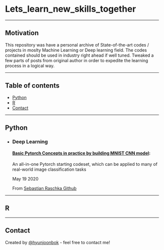 # Lets_learn_new_skills_together

<hr>

## Motivation

This repository was have a personal archive of State-of-the-art codes / projects in moslty Machine Learning or Deep learning field. 
The codes contained should be used in industry right ahead if well tuned. Tweaked a few parts of posts from original author in order to expedite the learning process in a logical way.  

<hr>

## Table of contents
* [Python](#Python)
* [R](#R)
* [Contact](#Contact)

<hr>

## Python

- ### Deep Learning

   #### [Basic Pytorch Concepts in practice by building MNIST CNN model](https://github.com/hyunjoonbok/lets_learn_new_skills/blob/master/Basic%20Pytorch%20Concepts%20in%20practice%20by%20building%20MNIST%20CNN%20model%20.ipynb): 
   <p>
   An all-in-one Pytorch starting codeset, which can be applied to many of real-world image classification tasks 
	</p>
   May 19 2020
   
   From [Sebastian Raschka Github](https://github.com/rasbt/deeplearning-models)


<hr>

## R

<hr>

## Contact
Created by [@hyunjoonbok](https://www.linkedin.com/in/hyunjoonbok/) - feel free to contact me!
